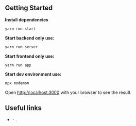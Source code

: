 ## Getting Started

**Install dependencies**

```bash
yarn run start
```

**Start backend only use:**

```bash
yarn run server
```

**Start frontend only use:**

```bash
yarn run app
```

**Start dev environment use:**

```bash
npx nodemon
```

Open [http://localhost:3000](http://localhost:3000) with your browser to see the result.

## Useful links

- []() - .
